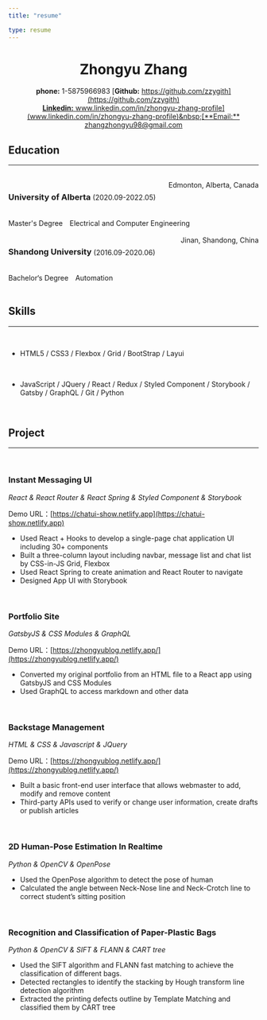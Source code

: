 ```yaml
---
title: "resume"

type: resume
---
```


# <center>Zhongyu Zhang</center>

<center>

**phone:** 1-5875966983&nbsp;[**Github:** https://github.com/zzygith](https://github.com/zzygith)<br/>
[**Linkedin:** www.linkedin.com/in/zhongyu-zhang-profile](www.linkedin.com/in/zhongyu-zhang-profile)&nbsp;[**Email:** zhangzhongyu98@gmail.com](zhangzhongyu98@gmail.com)

</center>

## Education

---

<br/>

<div>

<div>
<h3 style="display:inline-block">University of Alberta</h3>
<span>(2020.09-2022.05)</span>
<span style="float:right">
Edmonton, Alberta, Canada
</span>

</div>
<br/>
<div>
Master's Degree&emsp;Electrical and Computer Engineering
</div>
<br/>
<div>
<h3 style="display:inline-block">Shandong University</h3>
<span>(2016.09-2020.06)</span>
<span style="float:right">
Jinan, Shandong, China
</span>
</div>
<br/>
<div>
Bachelor‘s Degree&emsp;Automation
</div>

</div>
<br/>

## Skills

---

<br/>

- HTML5 / CSS3 / Flexbox / Grid / BootStrap / Layui

<br/>

- JavaScript / JQuery / React / Redux / Styled Component / Storybook / Gatsby / GraphQL / Git / Python

<br/>

## Project

---

<br/>

### Instant Messaging UI

_React & React Router & React Spring & Styled Component & Storybook_

Demo URL：[https://chatui-show.netlify.app](https://chatui-show.netlify.app)

- Used React + Hooks to develop a single-page chat application UI including 30+ components
- Built a three-column layout including navbar, message list and chat list by CSS-in-JS Grid, Flexbox
- Used React Spring to create animation and React Router to navigate
- Designed App UI with Storybook

<br/>

### Portfolio Site

_GatsbyJS & CSS Modules & GraphQL_

Demo URL：[https://zhongyublog.netlify.app/](https://zhongyublog.netlify.app/)

- Converted my original portfolio from an HTML file to a React app using GatsbyJS and CSS Modules
- Used GraphQL to access markdown and other data

<br/>

### Backstage Management

_HTML & CSS & Javascript & JQuery_

Demo URL：[https://zhongyublog.netlify.app/](https://zhongyublog.netlify.app/)

- Built a basic front-end user interface that allows webmaster to add, modify and remove content
- Third-party APIs used to verify or change user information, create drafts or publish articles

<br/>

### 2D Human-Pose Estimation In Realtime

_Python & OpenCV & OpenPose_

- Used the OpenPose algorithm to detect the pose of human
- Calculated the angle between Neck-Nose line and Neck-Crotch line to correct student’s sitting position

<br/>

### Recognition and Classification of Paper-Plastic Bags

_Python & OpenCV & SIFT & FLANN & CART tree_

- Used the SIFT algorithm and FLANN fast matching to achieve the classification of different bags.
- Detected rectangles to identify the stacking by Hough transform line detection algorithm
- Extracted the printing defects outline by Template Matching and classified them by CART tree
